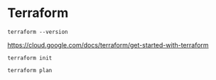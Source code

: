 # Terraform

`terraform --version`

<https://cloud.google.com/docs/terraform/get-started-with-terraform>

`terraform init`

`terraform plan`